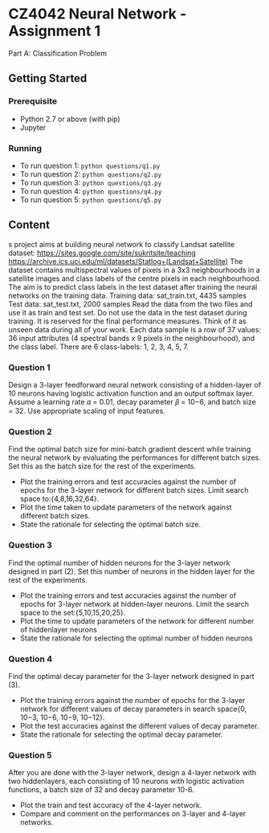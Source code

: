 # CZ4042 Neural Network - Assignment 1
Part A: Classification Problem

## Getting Started

### Prerequisite

- Python 2.7 or above (with pip)
- Jupyter

### Running

- To run question 1: `python questions/q1.py`
- To run question 2: `python questions/q2.py`
- To run question 3: `python questions/q3.py`
- To run question 4: `python questions/q4.py`
- To run question 5: `python questions/q5.py`

## Content
s project aims at building neural network to classify Landsat satellite dataset:
https://sites.google.com/site/sukritsite/teaching
https://archive.ics.uci.edu/ml/datasets/Statlog+(Landsat+Satellite)
The dataset contains multispectral values of pixels in a 3x3 neighbourhoods in a satellite
images and class labels of the centre pixels in each neighbourhood. The aim is to predict class
labels in the test dataset after training the neural networks on the training data.
Training data: sat_train.txt, 4435 samples
Test data: sat_test.txt, 2000 samples
Read the data from the two files and use it as train and test set. Do not use the data in the
test dataset during training. It is reserved for the final performance measures. Think of it as
unseen data during all of your work.
Each data sample is a row of 37 values: 36 input attributes (4 spectral bands x 9 pixels in the
neighbourhood), and the class label. There are 6 class-labels: 1, 2, 3, 4, 5, 7.

### Question 1
Design a 3-layer feedforward neural network consisting of a hidden-layer of 10 neurons
having logistic activation function and an output softmax layer. Assume a learning rate
𝛼 = 0.01, decay parameter 𝛽 = 10−6, and batch size = 32. Use appropriate scaling of input features.

### Question 2
Find the optimal batch size for mini-batch gradient descent while training the neural
network by evaluating the performances for different batch sizes. Set this as the batch
size for the rest of the experiments.

- Plot the training errors and test accuracies against the number of epochs for the 3-layer network for different batch sizes. Limit search space to:{4,8,16,32,64}. 
- Plot the time taken to update parameters of the network against different batch sizes.
- State the rationale for selecting the optimal batch size. 

### Question 3
Find the optimal number of hidden neurons for the 3-layer network designed in part (2).
Set this number of neurons in the hidden layer for the rest of the experiments.

- Plot the training errors and test accuracies against the number of epochs for 3-layer network at hidden-layer neurons. Limit the search space to the set:{5,10,15,20,25}.
- Plot the time to update parameters of the network for different number of hiddenlayer neurons
- State the rationale for selecting the optimal number of hidden neurons

### Question 4
Find the optimal decay parameter for the 3-layer network designed in part (3).

- Plot the training errors against the number of epochs for the 3-layer network for different values of decay parameters in search space{0, 10−3, 10−6, 10−9, 10−12}.
- Plot the test accuracies against the different values of decay parameter.
- State the rationale for selecting the optimal decay parameter. 

### Question 5
After you are done with the 3-layer network, design a 4-layer network with two hiddenlayers, each consisting of 10 neurons with logistic activation functions, a batch size of 32 and decay parameter 10-6.
-  Plot the train and test accuracy of the 4-layer network.
-  Compare and comment on the performances on 3-layer and 4-layer networks.
